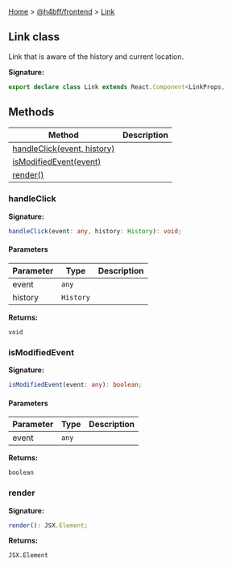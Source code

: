 [Home](/) &gt; [@h4bff/frontend](../frontend.md) &gt; [Link](Link.md)

## Link class

Link that is aware of the history and current location.

<b>Signature:</b>

```typescript
export declare class Link extends React.Component<LinkProps, 
```

## Methods

|  Method | Description |
|  --- | --- |
|  [handleClick(event, history)](Link.md#handleclick) |  |
|  [isModifiedEvent(event)](Link.md#ismodifiedevent) |  |
|  [render()](Link.md#render) |  |

### handleClick

<b>Signature:</b>

```typescript
handleClick(event: any, history: History): void;
```

#### Parameters

|  Parameter | Type | Description |
|  --- | --- | --- |
|  event | <code>any</code> |  |
|  history | <code>History</code> |  |

<b>Returns:</b>

`void`

### isModifiedEvent

<b>Signature:</b>

```typescript
isModifiedEvent(event: any): boolean;
```

#### Parameters

|  Parameter | Type | Description |
|  --- | --- | --- |
|  event | <code>any</code> |  |

<b>Returns:</b>

`boolean`

### render

<b>Signature:</b>

```typescript
render(): JSX.Element;
```
<b>Returns:</b>

`JSX.Element`

